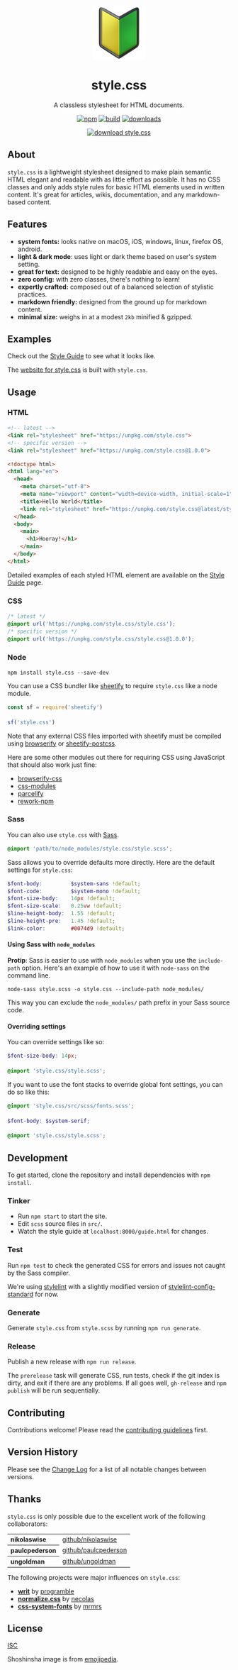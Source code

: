 <link
  rel="stylesheet"
  href="https://cdnjs.cloudflare.com/ajax/libs/highlight.js/11.5.1/styles/default.min.css"
  media="screen"
/>
<link
  rel="stylesheet"
  href="https://cdnjs.cloudflare.com/ajax/libs/highlight.js/11.5.1/styles/base16/dracula.min.css"
  media="screen and (prefers-color-scheme: dark)"
/>

<div class="hero" align="center">

<img src="./shoshinsha.png" width="120" alt="shoshinsha">

# style.css

A classless stylesheet for HTML documents.

[![npm][npm-image]][npm-url]
[![build][build-image]][build-url]
[![downloads][downloads-image]][npm-url]

[npm-image]: https://img.shields.io/npm/v/style.css.svg
[npm-url]: https://www.npmjs.com/package/style.css
[build-image]: https://github.com/ungoldman/style.css/actions/workflows/tests.yml/badge.svg
[build-url]: https://github.com/ungoldman/style.css/actions/workflows/tests.yml
[downloads-image]: https://img.shields.io/npm/dm/style.css.svg

[![download style.css][dl-img]][dl-url]

[dl-img]: https://img.shields.io/badge/download-style.css-6495ED.svg?style=for-the-badge
[dl-url]: https://unpkg.com/style.css

</div>

## About

`style.css` is a lightweight stylesheet designed to make plain semantic HTML elegant and readable with as little effort as possible. It has no CSS classes and only adds style rules for basic HTML elements used in written content. It's great for articles, wikis, documentation, and any markdown-based content.

## Features

- **system fonts:** looks native on macOS, iOS, windows, linux, firefox OS, android.
- **light & dark mode**: uses light or dark theme based on user's system setting.
- **great for text:** designed to be highly readable and easy on the eyes.
- **zero config:** with zero classes, there's nothing to learn!
- **expertly crafted:** composed out of a balanced selection of stylistic practices.
- **markdown friendly:** designed from the ground up for markdown content.
- **minimal size:** weighs in at a modest `2kb` minified & gzipped.

## Examples

Check out the [Style Guide](https://ungoldman.github.io/style.css/guide.html) to see what it looks like.

The [website for style.css](https://ungoldman.com/style.css) is built with `style.css`.

## Usage

### HTML

```html
<!-- latest -->
<link rel="stylesheet" href="https://unpkg.com/style.css">
<!-- specific version -->
<link rel="stylesheet" href="https://unpkg.com/style.css@1.0.0">
```

```html
<!doctype html>
<html lang="en">
  <head>
    <meta charset="utf-8">
    <meta name="viewport" content="width=device-width, initial-scale=1">
    <title>Hello World</title>
    <link rel="stylesheet" href="https://unpkg.com/style.css@latest/style.css">
  </head>
  <body>
    <main>
      <h1>Hooray!</h1>
    </main>
  </body>
</html>
```

Detailed examples of each styled HTML element are available on the [Style Guide](https://ungoldman.github.io/style.css/guide.html) page.

### CSS

```css
/* latest */
@import url('https://unpkg.com/style.css/style.css');
/* specific version */
@import url('https://unpkg.com/style.css/style.css@1.0.0');
```

### Node

```
npm install style.css --save-dev
```

You can use a CSS bundler like [sheetify](https://github.com/stackcss/sheetify#use-npm-packages) to require `style.css` like a node module.

```js
const sf = require('sheetify')

sf('style.css')
```

Note that any external CSS files imported with sheetify must be compiled using [browserify](https://github.com/substack/node-browserify) or [sheetify-postcss](https://github.com/stackcss/sheetify-postcss).

Here are some other modules out there for requiring CSS using JavaScript that should also work just fine:

- [browserify-css](https://www.npmjs.com/package/browserify-css)
- [css-modules](https://github.com/css-modules/css-modules)
- [parcelify](https://www.npmjs.com/package/parcelify)
- [rework-npm](https://www.npmjs.com/package/rework-npm)

### Sass

You can also use `style.css` with [Sass](http://sass-lang.com/).

```scss
@import 'path/to/node_modules/style.css/style.scss';
```

Sass allows you to override defaults more directly. Here are the default settings for `style.css`:

```scss
$font-body:         $system-sans !default;
$font-code:         $system-mono !default;
$font-size-body:    14px !default;
$font-size-scale:   0.25vw !default;
$line-height-body:  1.55 !default;
$line-height-pre:   1.45 !default;
$link-color:        #0074d9 !default;
```

#### Using Sass with `node_modules`

**Protip**: Sass is easier to use with `node_modules` when you use the `include-path` option. Here's an example of how to use it with `node-sass` on the command line.

```
node-sass style.scss -o style.css --include-path node_modules/
```

This way you can exclude the `node_modules/` path prefix in your Sass source code.

#### Overriding settings

You can override settings like so:

```scss
$font-size-body: 14px;

@import 'style.css/style.scss';
```

If you want to use the font stacks to override global font settings, you can do so like this:

```scss
@import 'style.css/src/scss/fonts.scss';

$font-body: $system-serif;

@import 'style.css/style.scss';
```

## Development

To get started, clone the repository and install dependencies with `npm install`.

### Tinker

- Run `npm start` to start the site.
- Edit `scss` source files in `src/`.
- Watch the style guide at `localhost:8000/guide.html` for changes.

### Test

Run `npm test` to check the generated CSS for errors and issues not caught by the Sass compiler.

We're using [stylelint](https://github.com/stylelint/stylelint) with a slightly modified version of [stylelint-config-standard](https://github.com/stylelint/stylelint-config-standard) for now.

### Generate

Generate `style.css` from `style.scss` by running `npm run generate`.

### Release

Publish a new release with `npm run release`.

The `prerelease` task will generate CSS, run tests, check if the git index is dirty, and exit if there are any problems. If all goes well, `gh-release` and `npm publish` will be run sequentially.

## Contributing

Contributions welcome! Please read the [contributing guidelines](CONTRIBUTING.md) first.

## Version History

Please see the [Change Log](CHANGELOG.md) for a list of all notable changes between versions.

## Thanks

`style.css` is only possible due to the excellent work of the following collaborators:

<table>
  <tbody>
    <tr><th align="left">nikolaswise</th><td><a href="https://github.com/nikolaswise">github/nikolaswise</a></td></tr>
    <tr><th align="left">paulcpederson</th><td><a href="https://github.com/paulcpederson">github/paulcpederson</a></td></tr>
    <tr><th align="left">ungoldman</th><td><a href="https://github.com/ungoldman">github/ungoldman</a></td></tr>
  </tbody>
</table>

The following projects were major influences on `style.css`:

- **[writ](https://writ.cmcenroe.me)** by [programble](https://github.com/programble)
- **[normalize.css](https://github.com/necolas/normalize.css)** by [necolas](https://github.com/necolas)
- **[css-system-fonts](https://github.com/mrmrs/css-system-fonts/)** by [mrmrs](https://github.com/mrmrs)

## License

[ISC](LICENSE.md)

Shoshinsha image is from [emojipedia](https://emojipedia.org/japanese-symbol-for-beginner/).
